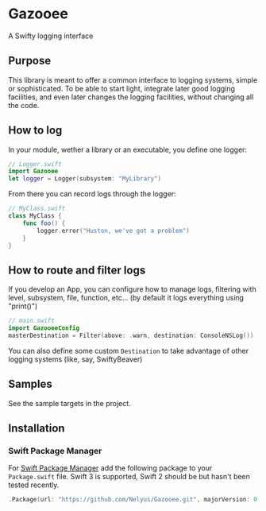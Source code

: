 # Gazooee

A Swifty logging interface

## Purpose

This library is meant to offer a common interface to logging systems, simple or sophisticated.
To be able to start light, integrate later good logging facilities, and even later changes the logging facilities, without changing all the code.

## How to log

In your module, wether a library or an executable, you define one logger:

```swift
// Logger.swift
import Gazooee
let logger = Logger(subsystem: "MyLibrary")
```

From there you can record logs through the logger:

```swift
// MyClass.swift
class MyClass {
    func foo() {
        logger.error("Huston, we've got a problem")
    }
}
```

## How to route and filter logs

If you develop an App, you can configure how to manage logs, filtering with level, subsystem, file, function, etc… (by default it logs everything using "print()")
```swift
// main.swift
import GazooeeConfig
masterDestination = Filter(above: .warn, destination: ConsoleNSLog())
```

You can also define some custom `Destination` to take advantage of other logging systems (like, say, SwiftyBeaver)

## Samples

See the sample targets in the project.

## Installation

### Swift Package Manager

For [Swift Package Manager](https://github.com/apple/swift-package-manager) add the following package to your `Package.swift` file. Swift 3 is supported, Swift 2 should be but hasn't been tested recently.

```swift
.Package(url: "https://github.com/Nelyus/Gazooee.git", majorVersion: 0, minor: 3)
```
